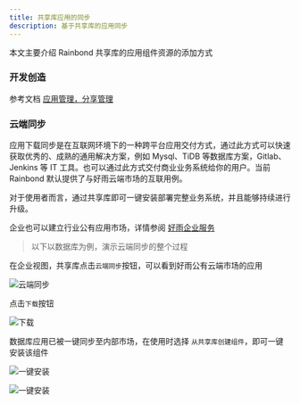 ```yaml
---
title: 共享库应用的同步
description: 基于共享库的应用同步
---
```


本文主要介绍 Rainbond 共享库的应用组件资源的添加方式

### 开发创造

参考文档 [应用管理，分享管理](../../../user-manual/app-manage/share-app/)

### 云端同步

应用下载同步是在互联网环境下的一种跨平台应用交付方式，通过此方式可以快速获取优秀的、成熟的通用解决方案，例如 Mysql、TiDB 等数据库方案，Gitlab、Jenkins 等 IT 工具。也可以通过此方式交付商业业务系统给你的用户。当前 Rainbond 默认提供了与好雨云端市场的互联用例。

对于使用者而言，通过共享库即可一键安装部署完整业务系统，并且能够持续进行升级。

企业也可以建立行业公有应用市场，详情参阅 [好雨企业服务](https://www.goodrain.com)

> 以下以数据库为例，演示云端同步的整个过程

在企业视图，共享库点击`云端同步`按钮，可以看到好雨公有云端市场的应用

![云端同步](https://grstatic.oss-cn-shanghai.aliyuncs.com/images/docs/5.2/user-manual/enterprise/appcenter/add-app/Cloud%20sync.png)

点击`下载`按钮

![下载](https://grstatic.oss-cn-shanghai.aliyuncs.com/images/docs/5.2/user-manual/enterprise/appcenter/add-app/mysqlsync.png)

数据库应用已被一键同步至内部市场，在使用时选择 `从共享库创建组件`，即可一键安装该组件

![一键安装](https://grstatic.oss-cn-shanghai.aliyuncs.com/images/docs/5.2/user-manual/enterprise/appcenter/add-app/mysqlsync01.png)

![一键安装](https://grstatic.oss-cn-shanghai.aliyuncs.com/images/docs/5.2/user-manual/enterprise/appcenter/component-add/One%20button%20installation.png)